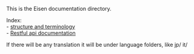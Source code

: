 This is the Eisen documentation directory.

Index:  
    - [structure and terminology](structure.md)  
    - [Restful api documentation](api.md)  


If there will be any translation it will be under language folders,
like jp/ it/
